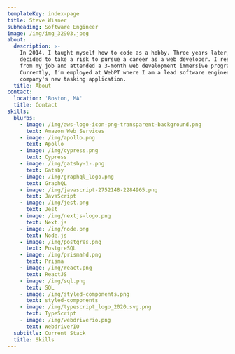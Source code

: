 ```yaml
---
templateKey: index-page
title: Steve Wisner
subheading: Software Engineer
image: /img/img_32903.jpeg
about:
  description: >-
    In 2014, I taught myself how to code as a hobby. Three years later, I
    decided to take a risk to pursue a career as a web developer. I resigned
    from my job and attended a 3-month web development immersive program.
    Currently, I’m employed at WebPT where I am a lead software engineer for the
    company's new tasking application.
  title: About
contact:
  location: 'Boston, MA'
  title: Contact
skills:
  blurbs:
    - image: /img/aws-logo-icon-png-transparent-background.png
      text: Amazon Web Services
    - image: /img/apollo.png
      text: Apollo
    - image: /img/cypress.png
      text: Cypress
    - image: /img/gatsby-1-.png
      text: Gatsby
    - image: /img/graphql_logo.png
      text: GraphQL
    - image: /img/javascript-2752148-2284965.png
      text: JavaScript
    - image: /img/jest.png
      text: Jest
    - image: /img/nextjs-logo.png
      text: Next.js
    - image: /img/node.png
      text: Node.js
    - image: /img/postgres.png
      text: PostgreSQL
    - image: /img/prismahd.png
      text: Prisma
    - image: /img/react.png
      text: ReactJS
    - image: /img/sql.png
      text: SQL
    - image: /img/styled-components.png
      text: styled-components
    - image: /img/typescript_logo_2020.svg.png
      text: TypeScript
    - image: /img/webdriverio.png
      text: WebdriverIO
  subtitle: Current Stack
  title: Skills
---
```


